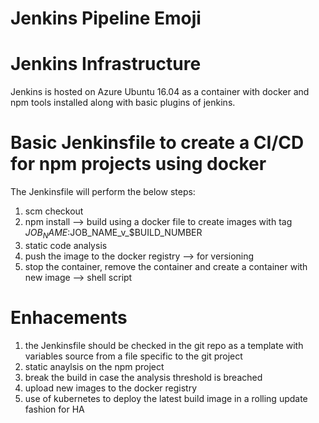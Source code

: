 # Jenkins Pipeline Emoji

# Jenkins Infrastructure
  
  Jenkins is hosted on Azure Ubuntu 16.04 as a container with docker and npm tools installed along with basic plugins of jenkins.

# Basic Jenkinsfile to create a CI/CD for npm projects using docker

The Jenkinsfile will perform the below steps:

  1. scm checkout 
  2. npm install --> build using a docker file to create images with tag $JOB_NAME:$JOB_NAME_v_$BUILD_NUMBER
  3. static code analysis
  3. push the image to the docker registry --> for versioning
  4. stop the container, remove the container and create a container with new image --> shell script
  
# Enhacements

  1. the Jenkinsfile should be checked in the git repo as a template with variables source from a file specific to the git project
  2. static anaylsis on the npm project 
  3. break the build in case the analysis threshold is breached
  4. upload new images to the docker registry
  5. use of kubernetes to deploy the latest build image in a rolling update fashion for HA
  
  
  
